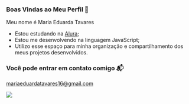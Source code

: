###  Boas Vindas ao Meu Perfil 🖤

Meu nome é Maria Eduarda Tavares

- Estou estudando na [Alura](https://www.alura.com.br);
- Estou me desenvolvendo na linguagem JavaScript;
- Utilizo esse espaço para minha organização e compartilhamento dos meus projetos desenvolvidos.

###  Você pode entrar em contato comigo 📬

mariaeduardatavares16@gmail.com

![ ](https://tenor.com/pt-PT/view/plink-cat-plink-cat-gif-1794292671885121408)
